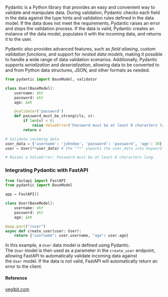 Pydantic is a Python library that provides an easy and convenient way to validate and manipulate data. During validation, Pydantic checks each field in the data against the type hints and validation rules defined in the data model. If the data does not meet the requirements, Pydantic raises an error and stops the validation process. If the data is valid, Pydantic creates an instance of the data model, populates it with the incoming data, and returns it to the user.

Pydantic also provides advanced features, such as *field aliasing*, *custom validation functions*, and support for *nested data models*, making it possible to handle a wide range of data validation scenarios. Additionally, Pydantic supports *serialization* and *deserialization*, allowing data to be converted to and from Python data structures, JSON, and other formats as needed.
```python
from pydantic import BaseModel, validator

class User(BaseModel):
    username: str
    password: str
    age: int

    @validator('password')
    def password_must_be_strong(cls, v):
        if len(v) < 8:
            raise ValueError('Password must be at least 8 characters long.')
        return v

# Validate incoming data
user_data = {'username': 'johndoe', 'password': 'password', 'age': 30}
user = User(**user_data) # the "**" unpacks the user_data into keyword arguments

# Raises a ValueError: Password must be at least 8 characters long.
```


### Integrating Pydantic with FastAPI

```python
from fastapi import FastAPI
from pydantic import BaseModel

app = FastAPI()

class User(BaseModel):
    username: str
    password: str
    age: int

@app.post("/user")
async def create_user(user: User):
    return {"username": user.username, "age": user.age}
```

In this example, a `User` data model is defined using Pydantic. The `User` model is then used as a parameter in the `create_user` endpoint, allowing FastAPI to automatically validate incoming data against the `User` model. If the data is not valid, FastAPI will automatically return an error to the client.





#### Reference
[vegibit.com](https://vegibit.com/what-is-pydantic-and-how-is-it-used/)